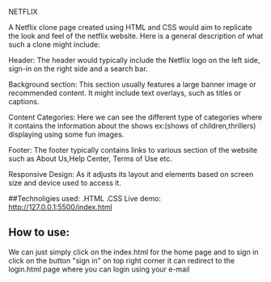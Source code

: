 NETFLIX


A Netflix clone page created using HTML and CSS would aim to replicate the look and feel of the netflix website.
Here is a general description of what such a clone might include:

Header: The header would typically include the Netflix logo on the left side, sign-in on the right side and a search bar.

Background section: This section usually features a large banner image or recommended content.
It might include text overlays, such as titles or captions.

Content Categories: Here we can see the different type of categories where it contains the information about the shows ex:(shows of children,thrillers)
displaying using some fun images.

Footer: The footer typically contains links to various section of the website such as About Us,Help Center, Terms of Use etc.

Responsive Design: As it adjusts its layout and elements based on screen size and device used to access it.

##Technoligies used:
  .HTML   .CSS
Live demo: http://127.0.0.1:5500/index.html

## How to use:
We can just simply click on the index.html for the home page and to sign in click on the button "sign in" on top right corner
it can redirect to the login.html page where you can login using your e-mail

